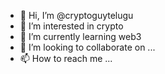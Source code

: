 - 👋 Hi, I’m @cryptoguytelugu
- 👀 I’m interested in crypto
- 🌱 I’m currently learning web3
- 💞️ I’m looking to collaborate on ...
- 📫 How to reach me ...

<!---
cryptoguytelugu/cryptoguytelugu is a ✨ special ✨ repository because its `README.md` (this file) appears on your GitHub profile.
You can click the Preview link to take a look at your changes.
--->
